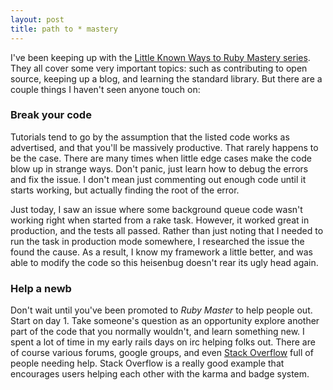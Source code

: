 ```yaml
--- 
layout: post
title: path to * mastery
---
```

I've been keeping up with the [Little Known Ways to Ruby Mastery series](http://rubylearning.com/blog/2009/01/06/little-known-ways-to-ruby-mastery-by-josh-susser/).  They all cover some very important topics: such as contributing to open source, keeping up a blog, and learning the standard library.  But there are a couple things I haven't seen anyone touch on:

### Break your code

Tutorials tend to go by the assumption that the listed code works as advertised, and that you'll be massively productive.  That rarely happens to be the case.  There are many times when little edge cases make the code blow up in strange ways.  Don't panic, just learn how to debug the errors and fix the issue.  I don't mean just commenting out enough code until it starts working, but actually finding the root of the error.  

Just today, I saw an issue where some background queue code wasn't working right when started from a rake task.  However, it worked great in production, and the tests all passed.  Rather than just noting that I needed to run the task in production mode somewhere, I researched the issue the found the cause.  As a result, I know my framework a little better, and was able to modify the code so this heisenbug doesn't rear its ugly head again.

### Help a newb

Don't wait until you've been promoted to _Ruby Master_ to help people out.  Start on day 1.  Take someone's question as an opportunity explore another part of the code that you normally wouldn't, and learn something new.  I spent a lot of time in my early rails days on irc helping folks out.  There are of course various forums, google groups, and even [Stack Overflow](http://stackoverflow.com/) full of people needing help.  Stack Overflow is a really good example that encourages users helping each other with the karma and badge system. 

